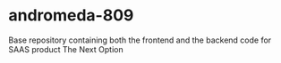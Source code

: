 # andromeda-809
Base repository containing both the frontend and the backend code for SAAS product The Next Option

